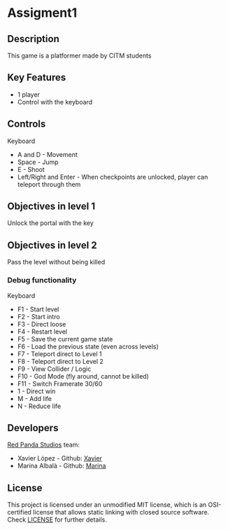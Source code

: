 # Assigment1

## Description

This game is a platformer made by CITM students

## Key Features

 - 1 player
 - Control with the keyboard
 
## Controls

Keyboard
- A and D  - Movement
- Space - Jump
- E - Shoot
- Left/Right and Enter - When checkpoints are unlocked, player can teleport through them

## Objectives in level 1
Unlock the portal with the key

## Objectives in level 2
Pass the level without being killed

### Debug functionality

Keyboard
- F1 - Start level
- F2 - Start intro
- F3 - Direct loose
- F4 - Restart level
- F5 - Save the current game state
- F6 - Load the previous state (even across levels)
- F7 - Teleport direct to Level 1
- F8 - Teleport direct to Level 2
- F9 - View Collider / Logic
- F10 - God Mode (fly around, cannot be killed)
- F11 - Switch Framerate 30/60
- 1 - Direct win
- M - Add life
- N - Reduce life


## Developers
[Red Panda Studios](https://github.com/Xavierlm11/Assignment1) team:

 - Xavier López - Github: [Xavier](https://github.com/Xavierlm11)
 - Marina Albalà - Github: [Marina](https://github.com/Vizalt)

## License

This project is licensed under an unmodified MIT license, which is an OSI-certified license that allows static linking with closed source software. Check [LICENSE](LICENSE) for further details.
